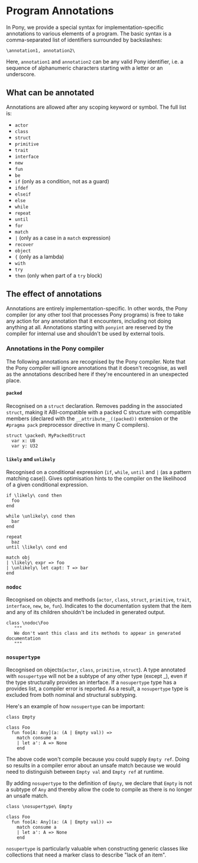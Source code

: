 # Program Annotations

In Pony, we provide a special syntax for implementation-specific annotations to various elements of a program. The basic syntax is a comma-separated list of identifiers surrounded by backslashes:

```pony
\annotation1, annotation2\
```

Here, `annotation1` and `annotation2` can be any valid Pony identifier, i.e. a sequence of alphanumeric characters starting with a letter or an underscore.

## What can be annotated

Annotations are allowed after any scoping keyword or symbol. The full list is:

- `actor`
- `class`
- `struct`
- `primitive`
- `trait`
- `interface`
- `new`
- `fun`
- `be`
- `if` (only as a condition, not as a guard)
- `ifdef`
- `elseif`
- `else`
- `while`
- `repeat`
- `until`
- `for`
- `match`
- `|` (only as a case in a `match` expression)
- `recover`
- `object`
- `{` (only as a lambda)
- `with`
- `try`
- `then` (only when part of a `try` block)

## The effect of annotations

Annotations are entirely implementation-specific. In other words, the Pony compiler (or any other tool that processes Pony programs) is free to take any action for any annotation that it encounters, including not doing anything at all. Annotations starting with `ponyint` are reserved by the compiler for internal use and shouldn't be used by external tools.

### Annotations in the Pony compiler

The following annotations are recognised by the Pony compiler. Note that the Pony compiler will ignore annotations that it doesn't recognise, as well as the annotations described here if they're encountered in an unexpected place.

#### `packed`

Recognised on a `struct` declaration. Removes padding in the associated `struct`, making it ABI-compatible with a packed C structure with compatible members (declared with the `__attribute__((packed))` extension or the `#pragma pack` preprocessor directive in many C compilers).

```pony
struct \packed\ MyPackedStruct
  var x: U8
  var y: U32
```

#### `likely` and `unlikely`

Recognised on a conditional expression (`if`, `while`, `until` and `|` (as a pattern matching case)). Gives optimisation hints to the compiler on the likelihood of a given conditional expression.

```pony
if \likely\ cond then
  foo
end

while \unlikely\ cond then
  bar
end

repeat
  baz
until \likely\ cond end

match obj
| \likely\ expr => foo
| \unlikely\ let capt: T => bar
end
```

### `nodoc`

Recognised on objects and methods (`actor`, `class`, `struct`, `primitive`, `trait`, `interface`, `new`, `be`, `fun`). Indicates to the documentation system that the item and any of its children shouldn't be included in generated output.

```pony
class \nodoc\Foo
   """
   We don't want this class and its methods to appear in generated documentation
   """
```

### `nosupertype`

Recognised on objects(`actor`, `class`, `primitive`, `struct`). A type annotated with `nosupertype` will not be a subtype of any other type (except _), even if the type structurally provides an interface. If a `nosupertype` type has a provides list, a compiler error is reported. As a result, a `nosupertype` type is excluded from both nominal and structural subtyping.

Here's an example of how `nosupertype` can be important:

```pony
class Empty

class Foo
  fun foo[A: Any](a: (A | Empty val)) =>
    match consume a
    | let a': A => None
    end
```

The above code won't compile because you could supply `Empty ref`. Doing so results in a compiler error about an unsafe match because we would need to distinguish between `Empty val` and `Empty ref` at runtime.

By adding `nosupertype` to the definition of `Empty`, we declare that `Empty` is not a subtype of `Any` and thereby allow the code to compile as there is no longer an unsafe match.

```pony
class \nosupertype\ Empty

class Foo
  fun foo[A: Any](a: (A | Empty val)) =>
    match consume a
    | let a': A => None
    end
```

`nosupertype` is particularly valuable when constructing generic classes like collections that need a marker class to describe "lack of an item".
